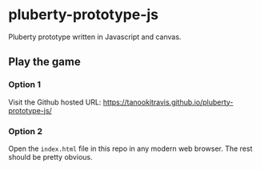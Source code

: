 # pluberty-prototype-js
Pluberty prototype written in Javascript and canvas.

## Play the game
### Option 1
Visit the Github hosted URL: https://tanookitravis.github.io/pluberty-prototype-js/
### Option 2
Open the `index.html` file in this repo in any modern web browser. The rest should be pretty obvious.

